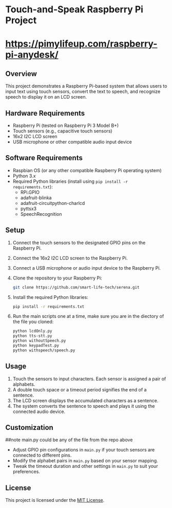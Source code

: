 # Touch-and-Speak Raspberry Pi Project
# https://pimylifeup.com/raspberry-pi-anydesk/
## Overview

This project demonstrates a Raspberry Pi-based system that allows users to input text using touch sensors, convert the text to speech, and recognize speech to display it on an LCD screen.

## Hardware Requirements

- Raspberry Pi (tested on Raspberry Pi 3 Model B+)
- Touch sensors (e.g., capacitive touch sensors)
- 16x2 I2C LCD screen
- USB microphone or other compatible audio input device

## Software Requirements

- Raspbian OS (or any other compatible Raspberry Pi operating system)
- Python 3.x
- Required Python libraries (install using `pip install -r requirements.txt`):
  - RPi.GPIO
  - adafruit-blinka
  - adafruit-circuitpython-charlcd
  - pyttsx3
  - SpeechRecognition

## Setup

1. Connect the touch sensors to the designated GPIO pins on the Raspberry Pi.
2. Connect the 16x2 I2C LCD screen to the Raspberry Pi.
3. Connect a USB microphone or audio input device to the Raspberry Pi.
4. Clone the repository to your Raspberry Pi:

    ```bash
    git clone https://github.com/smart-life-tech/serena.git
    ```

5. Install the required Python libraries:

    ```bash
    pip install -r requirements.txt
    ```

6. Run the main scripts one at a time, make sure you are in the diectory of the file you cloned:

    ```bash
    python lcdOnly.py
    python tts-stt.py
    python withoutSpeech.py
    python keypadTest.py
    python withspeech/speech.py
    ```

## Usage

1. Touch the sensors to input characters. Each sensor is assigned a pair of alphabets.
2. A double touch space or a timeout period signifies the end of a sentence.
3. The LCD screen displays the accumulated characters as a sentence.
4. The system converts the sentence to speech and plays it using the connected audio device.

## Customization
##note main.py could be any of the file from the repo above
- Adjust GPIO pin configurations in `main.py` if your touch sensors are connected to different pins.
- Modify the alphabet pairs in `main.py` based on your sensor mapping.
- Tweak the timeout duration and other settings in `main.py` to suit your preferences.

## License

This project is licensed under the [MIT License](LICENSE).

